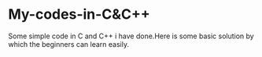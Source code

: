 # My-codes-in-C&C++
Some simple code in C and C++ i have done.Here is some basic solution by which the beginners can learn easily.

